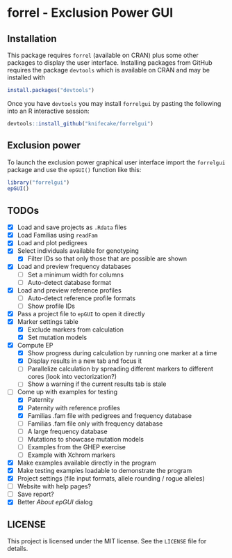 
# forrel - Exclusion Power GUI

## Installation

This package requires `forrel` (available on CRAN) plus some other
packages to display the user interface. Installing packages from GitHub
requires the package `devtools` which is available on CRAN and may be
installed with

``` r
install.packages("devtools")
```

Once you have `devtools` you may install `forrelgui` by pasting the
following into an R interactive session:

``` r
devtools::install_github("knifecake/forrelgui")
```

## Exclusion power

To launch the exclusion power graphical user interface import the
`forrelgui` package and use the `epGUI()` function like this:

``` r
library("forrelgui")
epGUI()
```

## TODOs

-   [x] Load and save projects as `.Rdata` files
-   [x] Load Familias using `readFam`
-   [x] Load and plot pedigrees
-   [x] Select individuals available for genotyping
    -   [x] Filter IDs so that only those that are possible are shown
-   [x] Load and preview frequency databases
    -   [ ] Set a minimum width for columns
    -   [ ] Auto-detect database format
-   [x] Load and preview reference profiles
    -   [ ] Auto-detect reference profile formats
    -   [ ] Show profile IDs
-   [x] Pass a project file to `epGUI` to open it directly
-   [x] Marker settings table
    -   [x] Exclude markers from calculation
    -   [x] Set mutation models
-   [x] Compute EP
    -   [x] Show progress during calculation by running one marker at a
        time
    -   [x] Display results in a new tab and focus it
    -   [ ] Parallelize calculation by spreading different markers to
        different cores (look into vectorization?)
    -   [ ] Show a warning if the current results tab is stale
-   [ ] Come up with examples for testing
    -   [x] Paternity
    -   [x] Paternity with reference profiles
    -   [x] Familias .fam file with pedigrees and frequency database
    -   [ ] Familias .fam file only with frequency database
    -   [ ] A large frequency database
    -   [ ] Mutations to showcase mutation models
    -   [ ] Examples from the GHEP exercise
    -   [ ] Example with Xchrom markers
-   [x] Make examples available directly in the program
-   [x] Make testing examples loadable to demonstrate the program
-   [x] Project settings (file input formats, allele rounding / rogue
    alleles)
-   [ ] Website with help pages?
-   [ ] Save report?
-   [x] Better *About epGUI* dialog

## LICENSE

This project is licensed under the MIT license. See the `LICENSE` file
for details.
